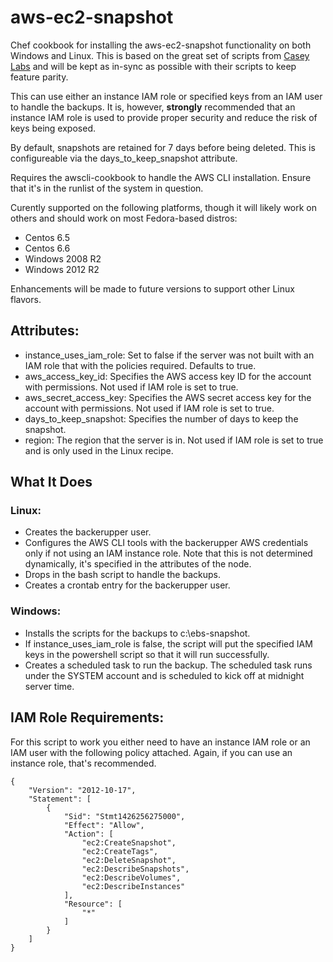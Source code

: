 # aws-ec2-snapshot

Chef cookbook for installing the aws-ec2-snapshot functionality on both Windows and Linux. This is based on the great set of scripts from [Casey Labs](https://github.com/CaseyLabs) and will be kept as in-sync as possible with their scripts to keep feature parity.

This can use either an instance IAM role or specified keys from an IAM user to handle the backups. It is, however, **strongly** recommended that an instance IAM role is used to provide proper security and reduce the risk of keys being exposed.

By default, snapshots are retained for 7 days before being deleted. This is configureable via the days_to_keep_snapshot attribute.

Requires the awscli-cookbook to handle the AWS CLI installation. Ensure that it's in the runlist of the system in question.

Curently supported on the following platforms, though it will likely work on others and should work on most Fedora-based distros:
- Centos 6.5
- Centos 6.6
- Windows 2008 R2
- Windows 2012 R2

Enhancements will be made to future versions to support other Linux flavors. 

## Attributes:
- instance_uses_iam_role: Set to false if the server was not built with an IAM role that with the policies required. Defaults to true.
- aws_access_key_id: Specifies the AWS access key ID for the account with permissions. Not used if IAM role is set to true.
- aws_secret_access_key: Specifies the AWS secret access key for the account with permissions. Not used if IAM role is set to true.
- days_to_keep_snapshot: Specifies the number of days to keep the snapshot.
- region: The region that the server is in. Not used if IAM role is set to true and is only used in the Linux recipe.

## What It Does
### Linux:
- Creates the backerupper user.
- Configures the AWS CLI tools with the backerupper AWS credentials only if not using an IAM instance role. Note that this is not determined dynamically, it's specified in the attributes of the node.
- Drops in the bash script to handle the backups.
- Creates a crontab entry for the backerupper user.

### Windows:
- Installs the scripts for the backups to c:\ebs-snapshot.
- If instance_uses_iam_role is false, the script will put the specified IAM keys in the powershell script so that it will run successfully.
- Creates a scheduled task to run the backup. The scheduled task runs under the SYSTEM account and is scheduled to kick off at midnight server time.

## IAM Role Requirements:
For this script to work you either need to have an instance IAM role or an IAM user with the following policy attached. Again, if you can use an instance role, that's recommended.

```
{
    "Version": "2012-10-17",
    "Statement": [
        {
            "Sid": "Stmt1426256275000",
            "Effect": "Allow",
            "Action": [
                "ec2:CreateSnapshot",
                "ec2:CreateTags",
                "ec2:DeleteSnapshot",
                "ec2:DescribeSnapshots",
                "ec2:DescribeVolumes",
                "ec2:DescribeInstances"
            ],
            "Resource": [
                "*"
            ]
        }
    ]
}
```
